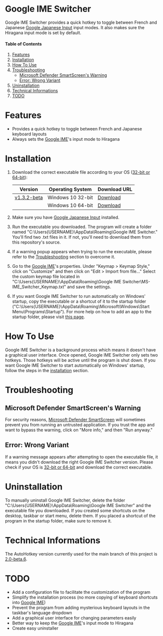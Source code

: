 # Google IME Switcher

Google IME Switcher provides a quick hotkey to toggle between French and Japanese [Google Japanese Input][ime] input modes. It also makes sure the Hiragana input mode is set by default.

#### Table of Contents

1. [Features](#features)
2. [Installation](#installation)
3. [How To Use](#how-to-use)
4. [Troubleshooting](#troubleshooting)
   - [Microsoft Defender SmartScreen's Warning](#microsoft-defender-smartscreens-warning)
   - [Error: Wrong Variant](#error-wrong-variant)
5. [Uninstallation](#uninstallation)
6. [Technical Informations](#technical-informations)
7. [TODO](#todo)

# Features

- Provides a quick hotkey to toggle between French and Japanese keyboard layouts
- Always sets the [Google IME][ime]'s input mode to Hiragana

# Installation

1. Download the correct executable file according to your OS ([32-bit or 64-bit][nbit]):

   | Version           | Operating System  | Download URL       |
   | ----------------- | ----------------- | ------------------ |
   | [v1.3.2-beta][v1] | Windows 10 32-bit | [Download][v1url1] |
   |                   | Windows 10 64-bit | [Download][v1url2] |

2. Make sure you have [Google Japanese Input][ime] installed.

3. Run the executable you downloaded. The program will create a folder named "C:\Users\{USERNAME}\AppData\Roaming\Google IME Switcher." You'll find two .txt files in it. If not, you'll need to download them from this repository's source.

4. If a warning popup appears when trying to run the executable, please refer to the [Troubleshooting](#troubleshooting) section to overcome it.

5. Go to the [Google IME][ime]'s properties. Under "Keymap > Keymap Style," click on "Customize" and then click on "Edit > Import from file..." Select the custom keymap file located in "C:\Users\{USERNAME}\AppData\Roaming\Google IME Switcher\MS-IME_Switcher_Keymap.txt" and save the settings.

6. If you want Google IME Switcher to run automatically on Windows' startup, copy the executable or a shortcut of it to the startup folder ("C:\Users\{USERNAME}\AppData\Roaming\Microsoft\Windows\Start Menu\Programs\Startup"). For more help on how to add an app to the startup folder, please visit [this page][strtp].

# How To Use

Google IME Switcher is a background process which means it doesn't have a graphical user interface. Once opened, Google IME Switcher only sets two hotkeys. Those hotkeys will be active until the program is shut down. If you want Google IME Switcher to start automatically on Windows' startup, follow the steps in the [installation](#installation) section.

# Troubleshooting

## Microsoft Defender SmartScreen's Warning

For security reasons, [Microsoft Defender SmartScreen][msdss] will sometimes prevent you from running an untrusted application. If you trust the app and want to bypass the warning, click on "More info," and then "Run anyway."

## Error: Wrong Variant

If a warning message appears after attempting to open the executable file, it means you didn't download the right Google IME Switcher version. Please check if your OS is [32-bit or 64-bit][nbit] and download the correct executable.

# Uninstallation

To manually uninstall Google IME Switcher, delete the folder "C:\Users\{USERNAME}\AppData\Roaming\Google IME Switcher" and the executable file you downloaded. If you created some shortcuts on the desktop, taskbar or start menu, delete them. If you placed a shortcut of the program in the startup folder, make sure to remove it.

# Technical Informations

The AutoHotkey version currently used for the main branch of this project is [2.0-beta.6][ahk].

# TODO

- Add a configuration file to facilitate the customization of the program
- Simplify the installation process (no more copying of keyboard shortcuts into [Google IME][ime])
- Prevent the program from adding mysterious keyboard layouts in the taskbar's language dropdown
- Add a graphical user interface for changing parameters easily
- Better way to keep the [Google IME][ime]'s input mode to Hiragana
- Create easy uninstaller

[ime]: https://www.google.co.jp/ime/
[msdss]: https://docs.microsoft.com/fr-fr/windows/security/threat-protection/microsoft-defender-smartscreen/microsoft-defender-smartscreen-overview
[nbit]: https://support.microsoft.com/fr-fr/windows/windows-32-et-64-bits-forum-aux-questions-c6ca9541-8dce-4d48-0415-94a3faa2e13d
[ahk]: https://github.com/Lexikos/AutoHotkey_L/tree/alpha
[strtp]: https://support.microsoft.com/en-us/windows/change-which-apps-run-automatically-at-startup-in-windows-9115d841-735e-488d-e749-9ba301d441e6
[v1]: https://github.com/DaraJKong/Goole-IME-Switcher/releases/tag/v1.3.2-beta
[v1url1]: https://github.com/DaraJKong/Goole-IME-Switcher/releases/download/v1.3.2-beta/GoogleIMESwitcher32.exe
[v1url2]: https://github.com/DaraJKong/Goole-IME-Switcher/releases/download/v1.3.2-beta/GoogleIMESwitcher64.exe
